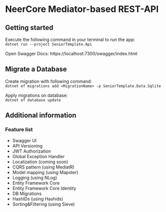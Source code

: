 # NeerCore Mediator-based REST-API

## Getting started

Execute the following command in your terminal to run the app: \
`dotnet run --project SeniorTemplate.Api`

Open Swagger Docs: https://localhost:7300/swagger/index.html

## Migrate a Database

Create migration with following command: \
`dotnet ef migrations add <MigrationName> -p SeniorTemplate.Data.Sqlite`

Apply migrations on database: \
`dotnet ef database update`

## Additional information

### Feature list

- Swagger UI
- API Versioning
- JWT Authorization
- Global Exception Handler
- Localization (coming soon)
- CQRS pattern (using MediatR)
- Model mapping (using Mapster)
- Logging (using NLog)
- Entity Framework Core
- Entity Framework Core Identity
- DB Migrations
- HashIDs (using Hashids)
- Sorting&Filtering (using Sieve)
